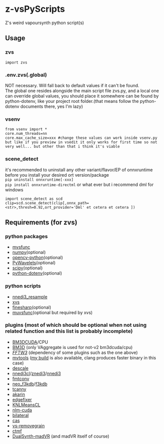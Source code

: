 # z-vsPyScripts

Z's weird vapoursynth python script(s)

## Usage

### zvs

`import zvs`

### .env.zvs(.global)

NOT necessary. Will fall back to default values if it can't be found.  
The global one resides alongside the main script file zvs.py, and a local one can override global values, you should place it somewhere can be found by python-dotenv, like your project root folder.(that means follow the python-dotenv documents there, yes I'm lazy)

### vsenv

```
from vsenv import *
core.num_threads=nn
core.max_cache_size=xxx #change these values can work inside vsenv.py but like if you preview in vsedit it only works for first time so not very well... but other than that i think it's viable
```

### scene_detect


it's recommended to uninstall any other variant/flavor/EP of onnxruntime before you install your desired ort version/package    
`pip uninstall onnxruntime[-xxx]`    
`pip install onnxruntime-directml` or what ever but i recommend dml for windows    

```
import scene_detect as scd
clip=scd.scene_detect(clip[,onnx_path=<str>,thresh=0.92,ort_provider='Dml' et cetera et cetera ])
```

## Requirements (for zvs)

### python packages

-   [mvsfunc](https://github.com/HomeOfVapourSynthEvolution/mvsfunc)
-   [numpy](https://pypi.org/project/numpy/)(optional)
-   [opencv-python](https://pypi.org/project/opencv-python/)(optional)
-   [PyWavelets](https://pypi.org/project/PyWavelets/)(optional)
-   [scipy](https://pypi.org/project/scipy/)(optional)
-   [python-dotenv](https://pypi.org/project/python-dotenv/)(optional)

### python scripts

-   [nnedi3_resample](https://github.com/HomeOfVapourSynthEvolution/nnedi3_resample)
-   [xvs](https://github.com/xyx98/my-vapoursynth-script)
-   [finesharp](https://gist.github.com/4re/8676fd350d4b5b223ab9)(optional)
-   [muvsfunc](https://github.com/WolframRhodium/muvsfunc)(optional but required by xvs)

### plugins (most of which should be optional when not using related function and this list is probably incomplete)

-   [BM3DCUDA](https://github.com/WolframRhodium/VapourSynth-BM3DCUDA)/CPU
-   [BM3D](https://github.com/HomeOfVapourSynthEvolution/VapourSynth-BM3D) (only VAggregate is used for not-v2 bm3dcuda/cpu)
-   *[FFTW3](http://www.fftw.org/install/windows.html)* (dependency of some plugins such as the one above)
-   [mvtools](https://github.com/dubhater/vapoursynth-mvtools) ([my build](https://github.com/Mr-Z-2697/vapoursynth-mvtools/releases) is also available, clang produces faster binary in this case)
-   [descale](https://github.com/Jaded-Encoding-Thaumaturgy/vapoursynth-descale)
-   [nnedi3cl](https://github.com/HomeOfVapourSynthEvolution/VapourSynth-NNEDI3CL)/[znedi3](https://github.com/sekrit-twc/znedi3)/[nnedi3](https://github.com/dubhater/vapoursynth-nnedi3)
-   [fmtconv](https://gitlab.com/EleonoreMizo/fmtconv)
-   [neo_f3kdb](https://github.com/HomeOfAviSynthPlusEvolution/neo_f3kdb)/[f3kdb](https://github.com/SAPikachu/flash3kyuu_deband)
-   [tcanny](https://github.com/HomeOfVapourSynthEvolution/VapourSynth-TCanny)
-   [akarin](https://github.com/AkarinVS/vapoursynth-plugin)
-   [edgefixer](https://github.com/sekrit-twc/EdgeFixer)
-   [KNLMeansCL](https://github.com/pinterf/KNLMeansCL)
-   [nlm-cuda](https://github.com/AmusementClub/vs-nlm-cuda)
-   [bilateral](https://github.com/HomeOfVapourSynthEvolution/VapourSynth-Bilateral)
-   [cas](https://github.com/HomeOfVapourSynthEvolution/VapourSynth-CAS)
-   [vs-removegrain](https://github.com/vapoursynth/vs-removegrain)
-   [ctmf](https://github.com/HomeOfVapourSynthEvolution/VapourSynth-CTMF)
-   [DualSynth-madVR](https://github.com/Jaded-Encoding-Thaumaturgy/DualSynth-madVR) (and madVR itself of course)
